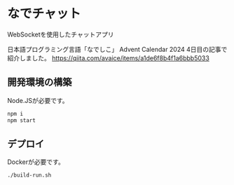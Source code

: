 # なでチャット
WebSocketを使用したチャットアプリ

日本語プログラミング言語「なでしこ」 Advent Calendar 2024 4日目の記事で紹介しました。
https://qiita.com/avaice/items/a1de6f8b4f1a6bbb5033

## 開発環境の構築
Node.JSが必要です。
```bash
npm i
npm start
```
## デプロイ
Dockerが必要です。
```bash
./build-run.sh
```
